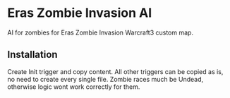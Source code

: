 # Eras Zombie Invasion AI

AI for zombies for Eras Zombie Invasion Warcraft3 custom map.

## Installation

Create Init trigger and copy content.
All other triggers can be copied as is, no need to create every single file.
Zombie races much be Undead, otherwise logic wont work correctly for them.
